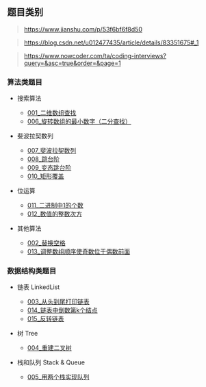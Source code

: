 ## 题目类别

> https://www.jianshu.com/p/53f6bf6f8d50

> https://blog.csdn.net/u012477435/article/details/83351675#_1

> https://www.nowcoder.com/ta/coding-interviews?query=&asc=true&order=&page=1

### 算法类题目

- 搜索算法
    - [001_二维数组查找](https://github.com/pchen12567/Leetcode/tree/master/%E5%89%91%E6%8C%87offer/001_%E4%BA%8C%E7%BB%B4%E6%95%B0%E7%BB%84%E6%9F%A5%E6%89%BE)
    - [006_旋转数组的最小数字（二分查找）](https://github.com/pchen12567/Leetcode/tree/master/%E5%89%91%E6%8C%87offer/006_%E6%97%8B%E8%BD%AC%E6%95%B0%E7%BB%84%E7%9A%84%E6%9C%80%E5%B0%8F%E6%95%B0%E5%AD%97)

- 斐波拉契数列
    - [007_斐波拉契数列](https://github.com/pchen12567/Leetcode/tree/master/%E5%89%91%E6%8C%87offer/007_%E6%96%90%E6%B3%A2%E6%8B%89%E5%A5%91%E6%95%B0%E5%88%97)
    - [008_跳台阶](https://github.com/pchen12567/Leetcode/tree/master/%E5%89%91%E6%8C%87offer/008_%E8%B7%B3%E5%8F%B0%E9%98%B6)
    - [009_变态跳台阶](https://github.com/pchen12567/Leetcode/tree/master/%E5%89%91%E6%8C%87offer/009_%E5%8F%98%E6%80%81%E8%B7%B3%E5%8F%B0%E9%98%B6)
    - [010_矩形覆盖](https://github.com/pchen12567/Leetcode/tree/master/%E5%89%91%E6%8C%87offer/010_%E7%9F%A9%E5%BD%A2%E8%A6%86%E7%9B%96)    

- 位运算
    - [011_二进制中1的个数]()
    - [012_数值的整数次方]()
    
- 其他算法
    - [002_替换空格](https://github.com/pchen12567/Leetcode/tree/master/%E5%89%91%E6%8C%87offer/002_%E6%9B%BF%E6%8D%A2%E7%A9%BA%E6%A0%BC)
    - [013_调整数组顺序使奇数位于偶数前面](https://github.com/pchen12567/Leetcode/tree/master/%E5%89%91%E6%8C%87offer/013_%E8%B0%83%E6%95%B4%E6%95%B0%E7%BB%84%E9%A1%BA%E5%BA%8F%E4%BD%BF%E5%A5%87%E6%95%B0%E4%BD%8D%E4%BA%8E%E5%81%B6%E6%95%B0%E5%89%8D%E9%9D%A2)
      
### 数据结构类题目
- 链表 LinkedList
    - [003_从头到尾打印链表](https://github.com/pchen12567/Leetcode/tree/master/%E5%89%91%E6%8C%87offer/003_%E4%BB%8E%E5%B0%BE%E5%88%B0%E5%A4%B4%E6%89%93%E5%8D%B0%E9%93%BE%E8%A1%A8)
    - [014_链表中倒数第k个结点](https://github.com/pchen12567/Leetcode/tree/master/%E5%89%91%E6%8C%87offer/014_%E9%93%BE%E8%A1%A8%E4%B8%AD%E5%80%92%E6%95%B0%E7%AC%ACk%E4%B8%AA%E7%BB%93%E7%82%B9)
    - [015_反转链表](https://github.com/pchen12567/Leetcode/tree/master/%E5%89%91%E6%8C%87offer/015_%E5%8F%8D%E8%BD%AC%E9%93%BE%E8%A1%A8)
    
- 树 Tree
    - [004_重建二叉树]()

- 栈和队列 Stack & Queue
    - [005_用两个栈实现队列](https://github.com/pchen12567/Leetcode/tree/master/%E5%89%91%E6%8C%87offer/005_%E7%94%A8%E4%B8%A4%E4%B8%AA%E6%A0%88%E6%9D%A5%E5%AE%9E%E7%8E%B0%E9%98%9F%E5%88%97)
    
